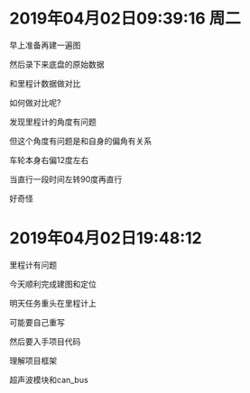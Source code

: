 # 2019年04月02日09:39:16 周二

早上准备再建一遍图

然后录下来底盘的原始数据

和里程计数据做对比

如何做对比呢? 



发现里程计的角度有问题

但这个角度有问题是和自身的偏角有关系

车轮本身右偏12度左右

当直行一段时间左转90度再直行

好奇怪



# 2019年04月02日19:48:12

里程计有问题

今天顺利完成建图和定位

明天任务重头在里程计上

可能要自己重写

然后要入手项目代码

理解项目框架

超声波模块和can_bus